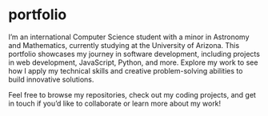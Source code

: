 # portfolio
I’m an international Computer Science student with a minor in Astronomy and Mathematics, currently studying at the University of Arizona. This portfolio showcases my journey in software development, including projects in web development, JavaScript, Python, and more. Explore my work to see how I apply my technical skills and creative problem-solving abilities to build innovative solutions.

Feel free to browse my repositories, check out my coding projects, and get in touch if you’d like to collaborate or learn more about my work!

